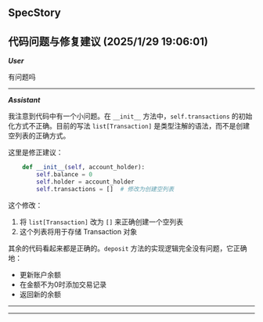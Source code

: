 ## SpecStory

## 代码问题与修复建议 (2025/1/29 19:06:01)

_**User**_

有问题吗

---

_**Assistant**_

我注意到代码中有一个小问题。在 `__init__` 方法中，`self.transactions` 的初始化方式不正确。目前的写法 `list[Transaction]` 是类型注解的语法，而不是创建空列表的正确方式。

这里是修正建议：

```python:lab06.py
    def __init__(self, account_holder):
        self.balance = 0
        self.holder = account_holder
        self.transactions = []  # 修改为创建空列表
```

这个修改：
1. 将 `list[Transaction]` 改为 `[]` 来正确创建一个空列表
2. 这个列表将用于存储 Transaction 对象

其余的代码看起来都是正确的。`deposit` 方法的实现逻辑完全没有问题，它正确地：
- 更新账户余额
- 在金额不为0时添加交易记录
- 返回新的余额

---



---

